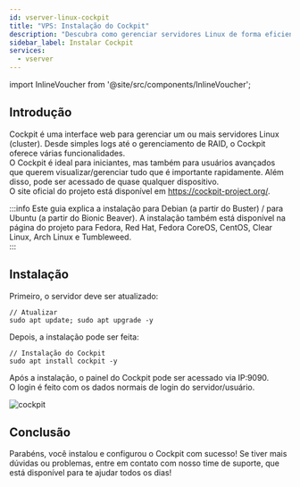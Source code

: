 ```yaml
---
id: vserver-linux-cockpit
title: "VPS: Instalação do Cockpit"
description: "Descubra como gerenciar servidores Linux de forma eficiente com a interface web do Cockpit, para iniciantes e experts → Saiba mais agora"
sidebar_label: Instalar Cockpit
services:
  - vserver
---
```


import InlineVoucher from '@site/src/components/InlineVoucher';

## Introdução

Cockpit é uma interface web para gerenciar um ou mais servidores Linux (cluster). Desde simples logs até o gerenciamento de RAID, o Cockpit oferece várias funcionalidades.  
O Cockpit é ideal para iniciantes, mas também para usuários avançados que querem visualizar/gerenciar tudo que é importante rapidamente. Além disso, pode ser acessado de quase qualquer dispositivo.  
O site oficial do projeto está disponível em https://cockpit-project.org/. 

:::info
Este guia explica a instalação para Debian (a partir do Buster) / para Ubuntu (a partir do Bionic Beaver). A instalação também está disponível na página do projeto para Fedora, Red Hat, Fedora CoreOS, CentOS, Clear Linux, Arch Linux e Tumbleweed.   
:::

<InlineVoucher />

## Instalação

Primeiro, o servidor deve ser atualizado:
```
// Atualizar
sudo apt update; sudo apt upgrade -y
```
Depois, a instalação pode ser feita: 
```
// Instalação do Cockpit
sudo apt install cockpit -y
```
Após a instalação, o painel do Cockpit pode ser acessado via IP:9090.  
O login é feito com os dados normais de login do servidor/usuário. 

![cockpit](https://screensaver01.zap-hosting.com/index.php/s/2iDf3zFfAxCwkCc/preview)


## Conclusão

Parabéns, você instalou e configurou o Cockpit com sucesso! Se tiver mais dúvidas ou problemas, entre em contato com nosso time de suporte, que está disponível para te ajudar todos os dias! 

<InlineVoucher />